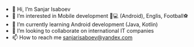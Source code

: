 - 👋 Hi, I’m Sanjar Isaboev
- 👀 I’m interested in Mobile development 📲💻 (Android), Englis, Football⚽️ 
- 🌱 I’m currently learning Android development (Java, Kotlin)
- 💞️ I’m looking to collaborate on international IT companies
- 📫 How to reach me sanjarisaboev@yandex.com

<!---
SanjarIsaboev03/SanjarIsaboev03 is a ✨ special ✨ repository because its `README.md` (this file) appears on your GitHub profile.
You can click the Preview link to take a look at your changes.
--->
